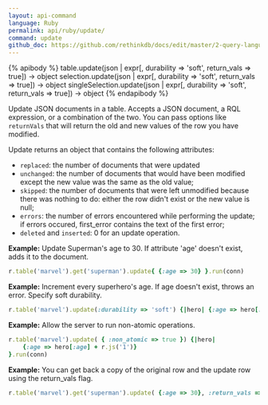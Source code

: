 ```yaml
---
layout: api-command 
language: Ruby
permalink: api/ruby/update/
command: update 
github_doc: https://github.com/rethinkdb/docs/edit/master/2-query-language/api/ruby/writing-data/update.md
---
```



{% apibody %}
table.update(json | expr[, durability => 'soft', return_vals => true]) &rarr; object
selection.update(json | expr[, durability => 'soft', return_vals => true]) &rarr; object
singleSelection.update(json | expr[, durability => 'soft', return_vals => true]) &rarr; object
{% endapibody %}

Update JSON documents in a table. Accepts a JSON document, a RQL expression, or a
combination of the two. You can pass options like `returnVals` that will return the old
and new values of the row you have modified. 

Update returns an object that contains the following attributes:

- `replaced`: the number of documents that were updated
- `unchanged`: the number of documents that would have been modified except the new
value was the same as the old value;
- `skipped`: the number of documents that were left unmodified because there was nothing
to do: either the row didn't exist or the new value is null;
- `errors`: the number of errors encountered while performing the update; if errors
occured, first_error contains the text of the first error;
- `deleted` and `inserted`: 0 for an update operation.

__Example:__ Update Superman's age to 30. If attribute 'age' doesn't exist, adds it to
the document.

```rb
r.table('marvel').get('superman').update{ {:age => 30} }.run(conn)
```

__Example:__ Increment every superhero's age. If age doesn't exist, throws an error. Specify soft durability.

```rb
r.table('marvel').update(:durability => 'soft') {|hero| {:age => hero[:age] + 1}}.run(conn)
```


__Example:__ Allow the server to run non-atomic operations.


```rb
r.table('marvel').update( { :non_atomic => true }) {|hero|
    {:age => hero[:age] + r.js('1')}
}.run(conn)
```


__Example:__ You can get back a copy of the original row and the update row using the return_vals flag.

```rb
r.table('marvel').get('superman').update( {:age => 30}, :return_vals => true).run(conn)
```
